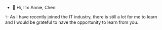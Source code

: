 - 👋 Hi, I’m Annie, Chen

✨ As I have recently joined the IT industry, there is still a lot for me to learn and I would be grateful to have the opportunity to learn from you.
<!---
szujung/szujung is a ✨ special ✨ repository because its `README.md` (this file) appears on your GitHub profile.
You can click the Preview link to take a look at your changes.
--->
